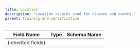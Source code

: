 ```yaml
---
title: Location
description: "Location records used for classes and events."
parent: training-and-certification
---
```


| Field Name | Type | Schema Name |
|------------|------|-------------|
| (inherited fields) | | |

